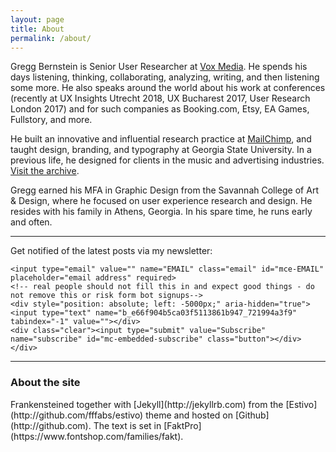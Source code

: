 ```yaml
---
layout: page
title: About
permalink: /about/
---
```


Gregg Bernstein is Senior User Researcher at [Vox Media](http://www.voxmedia.com). He spends his days listening, thinking, collaborating, analyzing, writing, and then listening some more. He also speaks around the world about his work at conferences (recently at UX Insights Utrecht 2018, UX Bucharest 2017, User Research London 2017) and for such companies as Booking.com, Etsy, EA Games, Fullstory, and more.

He built an innovative and influential research practice at [MailChimp](http://www.mailchimp.com), and taught design, branding, and typography at Georgia State University. In a previous life, he designed for clients in the music and advertising industries. [Visit the archive](../archive).

Gregg earned his MFA in Graphic Design from the Savannah College of Art &amp; Design, where he focused on user experience research and design. He resides with his family in Athens, Georgia. In his spare time, he runs early and often.

----
Get notified of the latest posts via my newsletter:
<div id="mc_embed_signup">
<form action="//gregg.us13.list-manage.com/subscribe/post?u=e66f904b5ca03f5113861b947&amp;id=721994a3f9" method="post" id="mc-embedded-subscribe-form" name="mc-embedded-subscribe-form" class="validate" target="_blank" novalidate>
    <div id="mc_embed_signup_scroll">

	<input type="email" value="" name="EMAIL" class="email" id="mce-EMAIL" placeholder="email address" required>
    <!-- real people should not fill this in and expect good things - do not remove this or risk form bot signups-->
    <div style="position: absolute; left: -5000px;" aria-hidden="true"><input type="text" name="b_e66f904b5ca03f5113861b947_721994a3f9" tabindex="-1" value=""></div>
    <div class="clear"><input type="submit" value="Subscribe" name="subscribe" id="mc-embedded-subscribe" class="button"></div>
    </div>
</form>
</div>

----
<h3>About the site</h3>
Frankensteined together with [Jekyll](http://jekyllrb.com) from the [Estivo](http://github.com/fffabs/estivo) theme and hosted on [Github](http://github.com). The text is set in [FaktPro](https://www.fontshop.com/families/fakt).
